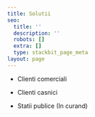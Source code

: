 ```yaml
---
title: Solutii
seo:
  title: ''
  description: ''
  robots: []
  extra: []
  type: stackbit_page_meta
layout: page
---
```

*   Clienti comerciali



*   Clienti casnici



*   Statii publice (In curand)
